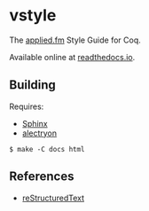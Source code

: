 # vstyle

The [applied.fm](https://applied.fm) Style Guide for Coq.

Available online at [readthedocs.io](https://vstyle.readthedocs.io/en/latest/).


## Building

Requires:
* [Sphinx](https://www.sphinx-doc.org)
* [alectryon](https://github.com/cpitclaudel/alectryon)

```console
$ make -C docs html
```


## References

* [reStructuredText](https://www.sphinx-doc.org/en/master/usage/restructuredtext/index.html)
